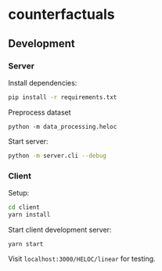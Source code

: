 # counterfactuals

## Development


### Server

Install dependencies:

```bash
pip install -r requirements.txt
```

Preprocess dataset
```
python -m data_processing.heloc
```

Start server:
```bash
python -m server.cli --debug
```

### Client

Setup:

```bash
cd client
yarn install
```

Start client development server:
```
yarn start
```

Visit `localhost:3000/HELOC/linear` for testing.